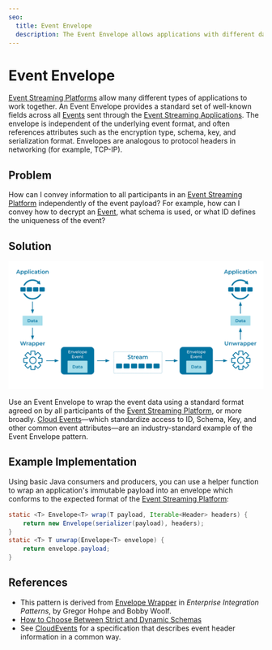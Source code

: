 ```yaml
---
seo:
  title: Event Envelope
  description: The Event Envelope allows applications with different data formats to communicate across an Event Streaming Platform.
---
```


# Event Envelope
[Event Streaming Platforms](../event-stream/event-streaming-platform.md) allow many different types of applications to work together. An Event Envelope provides a standard set of well-known fields across all [Events](../event/event.md) sent through the [Event Streaming Applications](../event-processing/event-processing-application.md). The envelope is independent of the underlying event format, and often references attributes such as the encryption type, schema, key, and serialization format. Envelopes are analogous to protocol headers in networking (for example, TCP-IP).

## Problem
How can I convey information to all participants in an [Event Streaming Platform](../event-stream/event-streaming-platform.md) independently of the event payload? For example, how can I convey how to decrypt an [Event](../event/event.md), what schema is used, or what ID defines the uniqueness of the event?

## Solution
![event-envelope](../img/event-envelope.svg)

Use an Event Envelope to wrap the event data using a standard format agreed on by all participants of the [Event Streaming Platform](../event-stream/event-streaming-platform.md), or more broadly. [Cloud Events](https://cloudevents.io/)—which standardize access to ID, Schema, Key, and other common event attributes—are an industry-standard example of the Event Envelope pattern.

## Example Implementation
Using basic Java consumers and producers, you can use a helper function to wrap an application's immutable payload into an envelope which conforms to the expected format of the [Event Streaming Platform](../event-stream/event-streaming-platform.md):

```java
static <T> Envelope<T> wrap(T payload, Iterable<Header> headers) {
	return new Envelope(serializer(payload), headers);
}
static <T> T unwrap(Envelope<T> envelope) {
	return envelope.payload;
}
```

## References
* This pattern is derived from [Envelope Wrapper](https://www.enterpriseintegrationpatterns.com/patterns/messaging/EnvelopeWrapper.html) in _Enterprise Integration Patterns_, by Gregor Hohpe and Bobby Woolf.
* [How to Choose Between Strict and Dynamic Schemas](https://www.confluent.io/blog/spring-kafka-protobuf-part-1-event-data-modeling/)
* See [CloudEvents](https://cloudevents.io/) for a specification that describes event header information in a common way.
